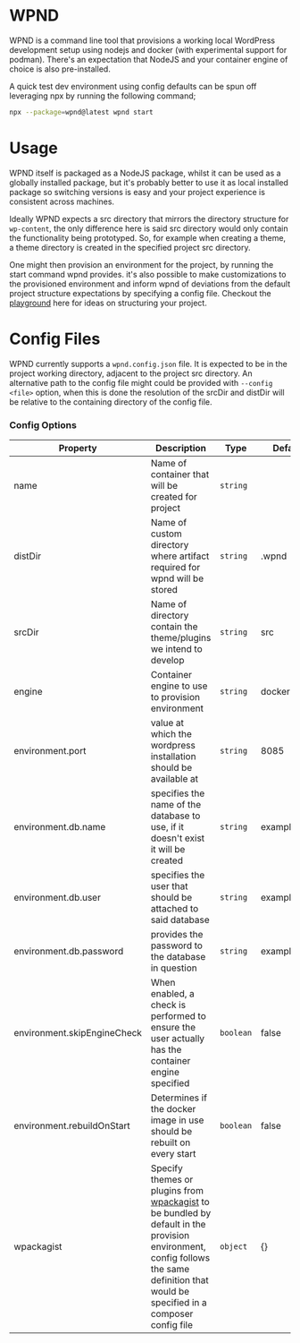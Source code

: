 # WPND

WPND is a command line tool that provisions a working local WordPress development setup using nodejs and docker (with experimental support for podman). 
There's an expectation that NodeJS and your container engine of choice is also pre-installed.

A quick test dev environment using config defaults can be spun off leveraging npx by running the following command;

```bash
npx --package=wpnd@latest wpnd start
```

# Usage

WPND itself is packaged as a NodeJS package, whilst it can be used as a globally installed package,
but it's probably better to use it as local installed package so switching versions is easy and your project experience
is consistent across machines.

Ideally WPND expects a src directory that mirrors the directory structure for `wp-content`, the only difference here is
said src directory would only contain the functionality being prototyped. So, for example when creating a theme, a theme directory is 
created in the specified project src directory.

One might then provision an environment for the project, by running the start command wpnd provides. it's also possible 
to make customizations to the provisioned environment and inform wpnd of deviations from the default project structure expectations
by specifying a config file. Checkout the [playground](https://github.com/eokoneyo/wpnd/tree/main/playground) here for ideas on structuring your project.

# Config Files

WPND currently supports a `wpnd.config.json` file. It is expected to be in the project working directory, 
adjacent to the project src directory. An alternative path to the config file might could be provided with `--config <file>` option,
when this is done the resolution of the srcDir and distDir will be relative to the containing directory of the config file.

### Config Options

| Property                    | Description                                                                                                                                                                                                            | Type      | Default     |
|-----------------------------|------------------------------------------------------------------------------------------------------------------------------------------------------------------------------------------------------------------------|-----------|-------------|
| name                        | Name of container that will be created for project                                                                                                                                                                     | `string`  |             |
| distDir                     | Name of custom directory where artifact required for wpnd will be stored                                                                                                                                               | `string`  | .wpnd       |
| srcDir                      | Name of directory contain the theme/plugins we intend to develop                                                                                                                                                       | `string`  | src         |
| engine                      | Container engine to use to provision environment                                                                                                                                                                       | `string`  | docker      |
| environment.port            | value at which the wordpress installation should be available at                                                                                                                                                       | `string`  | 8085        |
| environment.db.name         | specifies the name of the database to use, if it doesn't exist it will be created                                                                                                                                      | `string`  | exampledb   |
| environment.db.user         | specifies the user that should be attached to said database                                                                                                                                                            | `string`  | exampleuser |
| environment.db.password     | provides the password to the database in question                                                                                                                                                                      | `string`  | examplepass |
| environment.skipEngineCheck | When enabled, a check is performed to ensure the user actually has the container engine specified                                                                                                                      | `boolean` | false       |
| environment.rebuildOnStart  | Determines if the docker image in use should be rebuilt on every start                                                                                                                                                 | `boolean` | false       |
| wpackagist                  | Specify themes or plugins from [wpackagist](https://wpackagist.org/) to be bundled by default in the provision environment, <br/> config follows the same definition that would be specified in a composer config file | `object`  | {}          |


